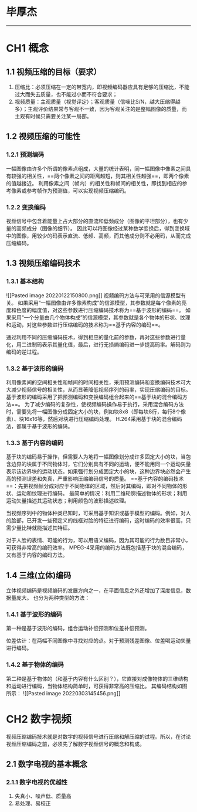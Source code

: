 # 毕厚杰
---
# CH1 概念
## 1.1 视频压缩的目标（要求）
1. 压缩比：必须压缩在一定的带宽内，即视频编码器应具有足够的压缩比，不能过大而失去质量，也不能过小而不符合要求；
2. 视频质量：主观质量（视觉评定）；客观质量（信噪比S/N，越大压缩得越多）；主观评价结果常与客观不一致，因为客观关注的是整幅图像的质量，而主观有时候只需要关注某一局部。

## 1.2 视频压缩的可能性
### 1.2.1 预测编码
一幅图像由许多个所谓的像素点组成，大量的统计表明，同一幅图像中像素之间具有较强的相关性，==两个像素之间的距离越短，则其相关性越强==，即两个像素的值越接近。
利用像素之间（帧内）的相关性和帧间的相关性，即找到相应的参考像素或参考帧作为预测值，可以实现视频压缩编码。

### 1.2.2 变换编码
视频信号中包含着能量上占大部分的直流和低频成分（图像的平坦部分），也有少量的高频成分（图像的细节）。
因此可以将图像经过某种数学变换后，得到变换域中的图像，用较少的码表示直流、低频、高频，而其他成分则不必用码，从而完成压缩编码。

## 1.3 视频压缩编码技术
### 1.3.1 基本结构
![[Pasted image 20220122150800.png]]
视频编码方法与可采用的信源模型有关。
如果采用“一幅图像由许多像素构成”的信源模型，其参数就是每个像素的亮度和色度的幅度值，对这些参数进行压缩编码技术称为==基于波形的编码==。
如果采用“一个分量由几个物体构成”的信源模型，其参数就是各个物体的形状、纹理和运动，对这些参数进行压缩编码的技术称为==基于内容的编码==。

通过利用不同的压缩编码技术，得到相应的量化前的参数，再对这些参数进行量化，用二进制码表示其量化值，最后，进行无损熵编码进一步提高码率。解码则为编码的逆过程。

### 1.3.2 基于波形的编码
利用像素间的空间相关性和帧间的时间相关性，采用预测编码和变换编码技术可大大减少视频信号的相关性，从而显著降低视频序列的码率，实现压缩编码的目标。
基于波形的编码采用了把预测编码和变换编码组合起来的==基于块的混合编码方法==。
为了减少编码的复杂性，使视频编码操作易于执行，采用混合编码方法时，需要先将一幅图像分成固定大小的块，例如块8x8（即每块8行，每行8个像素）、块16x16等，然后对块进行压缩编码处理。
H.264采用基于块的混合编码法，都属于基于波形的编码。

### 1.3.3 基于内容的编码
基于块的编码易于操作，但需要人为地将一幅图像划分成许多固定大小的块，当包含边界的块属于不同物体时，它们分别具有不同的运动，便不能用同一个运动矢量表示该边界块的运动状态。如果强行划分成固定大小的块，这种边界块必然会产生高的预测误差和失真，严重影响压缩编码信号的质量。
==基于内容的编码技术==：先把视频帧分成对应于不同物体的区域，然后对其编码，即对不同物体的形状、运动和纹理进行编码。
最简单的情况：利用二维轮廓描述物体的形状；利用运动矢量描述其运动状态；利用颜色的波形描述纹理。

当视频序列中的物体种类已知时，可采用基于知识或基于模型的编码。例如，对人的脸部，已开发一些预定义的线框对脸的特征进行编码，这时编码的效率很高，只需少量比特就能描述其特征。

对于人脸的表情、可能的行为，可以用语义编码，因为其可能的行为数目非常小，可获得非常高的编码效率。
MPEG-4采用的编码方法既包括基于块的混合编码，又有基于内容的编码方法。


## 1.4 三维(立体)编码
立体视频编码是视频编码的发展方向之一，在平面信息之外还增加了深度信息，数据量庞大。
也分为两种类型的方法：
### 1.4.1 基于波形的编码
第一种是基于波形的编码，组合运动补偿预测和位差补偿预测。

位差估计：在两幅不同图像中寻找对应的点。对于预测残差图像、位差喝运动矢量进行编码。

### 1.4.2 基于物体的编码
第二种是基于物体的（和基于内容有什么区别？），它直接对成像物体的三维结构和运动进行编码，当物体结构简单时，可获得非常高的压缩比。
其编码结构如图所示：
![[Pasted image 20220303145456.png]]




# CH2 数字视频
视频压缩编码技术就是对数字的视频信号进行压缩和解压缩的过程。所以，在讨论视频压缩编码之前，必须先了解数字视频信号的概念和构成。

## 2.1 数字电视的基本概念
### 2.1.1 数字电视的优越性
1. 失真小、噪声低、质量高
2. 易处理、易校正

